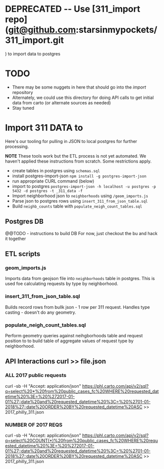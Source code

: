 # DEPRECATED -- Use [311_import repo](git@github.com:starsinmypockets/311_import.git
) to import data to postgres

# TODO

* There may be some nuggets in here that should go into the _import_ repository
* Alternately, we could use this directory for doing API calls to get initial data from carto (or alternate sources as needed)
* Stay tuned

# Import 311 DATA to 
Here's our tooling for pulling in JSON to local postgres for further processing.

**NOTE** These tools work but the ETL process is not yet automated. We haven't applied these instructions from scratch. Some restrictions apply.

* create tables in postgres using `schemas.sql`
* install postgres-import-json `npm install -g postgres-import-json`
* run appropriate CURL command (below)
* import to postgres `postgres-import-json -h localhost -u postgres -p 5432 -d postgres -t _311_data -f`
* Import neighborhood json to `neighborhoods` using `/geom_imports.js`
* Parse json to postgres rows using `insert_311_from_json_table.sql`
* Build `neighb_counts` table with `populate_neigh_count_tables.sql` 

## Postgres DB
@@TODO - instructions to build DB
For now, just checkout the bu and hack it together

## ETL scripts
### geom_imports.js
Imports data from geojson file into `neighborhoods` table in postgres. This is used foe calculating requests by type by neighborhood.

### insert_311_from_json_table.sql
Builds record rows from bullk json - 1 row per 311 request.
Handles type casting - doesn't do any geometry.

### populate_neigh_count_tables.sql
Perform geometry queries against neihgborhoods table and request position to to build table of aggregate values of request type by neighborhood.

## API Interactions curl >> file.json
### ALL 2017 public requests
curl -sb -H "Accept: application/json" https://phl.carto.com/api/v2/sql?q=select%20*%20from%20public_cases_fc%20WHERE%20requested_datetime%20%3E=%20%272017-01-01%27::date%20and%20requested_datetime%20%3C=%20%2701-01-2018%27::date%20ORDER%20BY%20requested_datetime%20ASC >> 2017_philly_311.json

### NUMBER OF 2017 REQS
curl -sb -H "Accept: application/json" https://phl.carto.com/api/v2/sql?q=select%20COUNT(*)%20from%20public_cases_fc%20WHERE%20requested_datetime%20%3E=%20%272017-01-01%27::date%20and%20requested_datetime%20%3C=%20%2701-01-2018%27::date%20ORDER%20BY%20requested_datetime%20ASC >> 2017_philly_311.json
